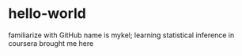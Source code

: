 # hello-world
familiarize with GitHub
name is mykel; learning statistical inference in coursera brought me here
